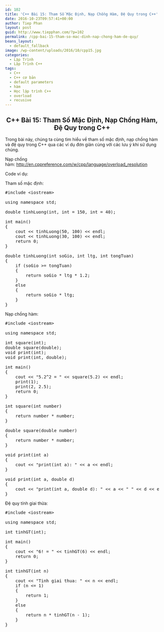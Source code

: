 ```yaml
---
id: 102
title: 'C++ Bài 15: Tham Số Mặc Định, Nạp Chồng Hàm, Đệ Quy trong C++'
date: 2016-10-23T09:57:41+00:00
author: Tiep Phan
layout: post
guid: http://www.tiepphan.com/?p=102
permalink: /cpp-bai-15-tham-so-mac-dinh-nap-chong-ham-de-quy/
beans_layout:
  - default_fallback
image: /wp-content/uploads/2016/10/cpp15.jpg
categories:
  - Lập Trình
  - Lập Trình C++
tags:
  - C++
  - C++ cơ bản
  - default parameters
  - hàm
  - Học lập trình C++
  - overload
  - recusive
---
```

<h2 style="text-align: center;">
  C++ Bài 15: Tham Số Mặc Định, Nạp Chồng Hàm, Đệ Quy trong C++
</h2>

Trong bài này, chúng ta cùng tìm hiểu về tham số mặc định, nạp chồng hàm và đệ quy trong C++ qua các ví dụ đơn giản cùng với các lưu ý khi sử dụng chúng.

<!--more-->

Nạp chồng hàm: <a href="http://en.cppreference.com/w/cpp/language/overload_resolution" target="_blank">http://en.cppreference.com/w/cpp/language/overload_resolution</a>
  

  
Code ví dụ:

Tham số mặc định:

<pre class="theme:solarized-dark toolbar:1 lang:c++ decode:true">#include &lt;iostream&gt;

using namespace std;

double tinhLuong(int, int = 150, int = 40);

int main()
{
	cout &lt;&lt; tinhLuong(50, 100) &lt;&lt; endl;
	cout &lt;&lt; tinhLuong(30, 100) &lt;&lt; endl;
	return 0;
}

double tinhLuong(int soGio, int ltg, int tongTuan)
{
	if (soGio &gt;= tongTuan)
	{
		return soGio * ltg * 1.2;
	}
	else
	{
		return soGio * ltg;
	}
}
</pre>

Nạp chồng hàm:

<pre class="theme:solarized-dark toolbar:1 lang:c++ decode:true ">#include &lt;iostream&gt;

using namespace std;

int square(int);
double square(double);
void print(int);
void print(int, double);

int main()
{
	cout &lt;&lt; "5.2^2 = " &lt;&lt; square(5.2) &lt;&lt; endl;
	print(1);
	print(2, 2.5);
	return 0;
}

int square(int number)
{
	return number * number;
}

double square(double number)
{
	return number * number;
}

void print(int a)
{
	cout &lt;&lt; "print(int a): " &lt;&lt; a &lt;&lt; endl;
}

void print(int a, double d)
{
	cout &lt;&lt; "print(int a, double d): " &lt;&lt; a &lt;&lt; " " &lt;&lt; d &lt;&lt; endl;
}</pre>

Đệ quy tính giai thừa:

<pre class="theme:solarized-dark toolbar:1 lang:c++ decode:true ">#include &lt;iostream&gt;

using namespace std;

int tinhGT(int);

int main()
{
	cout &lt;&lt; "6! = " &lt;&lt; tinhGT(6) &lt;&lt; endl;
	return 0;
}

int tinhGT(int n)
{
	cout &lt;&lt; "Tinh giai thua: " &lt;&lt; n &lt;&lt; endl;
	if (n &lt;= 1)
	{
		return 1;
	}
	else
	{
		return n * tinhGT(n - 1);
	}
}
</pre>

&nbsp;
